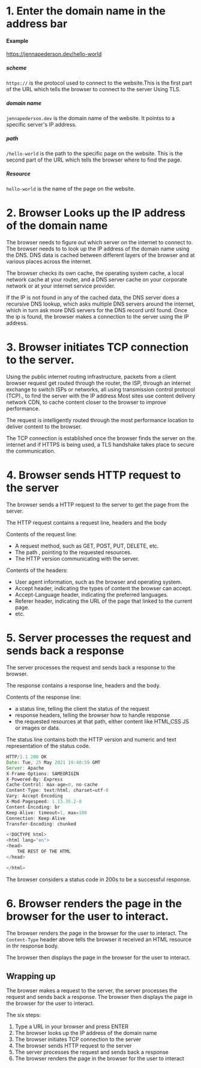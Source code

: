# 1. Enter the domain name in the address bar
 #### Example

 https://jennapederson.dev/hello-world

 ##### scheme
 `https://` is the protocol used to connect to the website.This is the first part of the URL which tells the browser to connect to the server Using TLS.

 ##### domain name
 `jennapederson.dev` is the domain name of the website. It pointss to a specific server's IP address.

 ##### path
 `/hello-world` is the path to the specific page on the website. This is the second part of the URL which tells the browser where to find the page.

 ##### Resource
 `hello-world` is the name of the page on the website. 

 # 2. Browser Looks up the IP address of the domain name

 The browser needs to figure out which server on the internet to connect to.
 The browser needs to to look up the IP address of the domain name using the DNS.
 DNS data is cached between different layers of the browser and at various places across the internet.

 The browser checks its own cache, the operating system cache, a local network cache at your router, and a DNS server cache on your corporate network or at your internet service provider.

 If the IP is not found in any of the cached data, the DNS server does a recursive DNS lookup, which asks multiple DNS servers around the internet, which in turn ask more DNS servers for the DNS record until found.
Once the ip is found, the browser makes a connection to the server using the IP address.

# 3. Browser initiates TCP connection to the server.
Using the public internet routing infrastructure, packets from a client browser request get routed through the router, the ISP, through an internet exchange to switch ISPs or networks, all using transmission control protocol (TCP)., to find the server with the IP address
Most sites use content delivery network CDN, to cache content closer to the browser to improve performance.

The request is intelligently routed through the most performance location to deliver content to the browser.

The TCP connection is established once the browser finds the server on the internet and if HTTPS is being used, a TLS handshake takes place to secure the communication.

# 4. Browser sends HTTP request to the server

The browser sends a HTTP request to the server to get the page from the server.

The HTTP  request contains a request line, headers and the body


Contents of the request line:
- A request method, such as GET, POST, PUT, DELETE, etc.
- The path , pointing to the requested resources.
- The HTTP version communicating with the server.


Contents of the headers:
- User agent information, such as the browser and operating system.
- Accept header, indicating the types of content the browser can accept.
- Accept-Language header, indicating the preferred languages.
- Referer header, indicating the URL of the page that linked to the current page.
- etc.


# 5. Server processes the request and sends back a response

The server processes the request and sends back a response to the browser.

The response contains a response line, headers and the body.

Contents of the response line:
- a status line, telling the client the status of the request
- response headers, telling the browser how to handle response
- the requested resources at that path, either content like HTML,CSS JS or images or data.

The status line contains both the HTTP version and numeric and text representation of the status code.

```js
HTTP/1.1 200 OK
Date: Tue, 25 May 2021 19:40:59 GMT
Server: Apache
X-Frame-Options: SAMEORIGIN
X-Powered-By: Express
Cache-Control: max-age=0, no-cache
Content-Type: text/html; charset=utf-8
Vary: Accept-Encoding
X-Mod-Pagespeed: 1.13.35.2-0
Content-Encoding: br
Keep-Alive: timeout=1, max=100
Connection: Keep-Alive
Transfer-Encoding: chunked

<!DOCTYPE html>
<html lang="en">
<head>
    THE REST OF THE HTML
</head>

</html>
```
The browser considers a status code in 200s to be a successful response.

# 6. Browser renders the page in the browser for the user to interact.

The browser renders the page in the browser for the user to interact.
The `Content-Type` header above tells the browser it received an HTML resource in thr response body.

The browser then displays the page in the browser for the user to interact.

## Wrapping up

The browser makes a request to the server, the server processes the request and sends back a response. The browser then displays the page in the browser for the user to interact.

The six steps:

1. Type a URL in your browser and press ENTER
2. The browser looks up the IP address of the domain name
3. The browser initiates TCP connection to the server
4. The browser sends HTTP request to the server
5. The server processes the request and sends back a response
6. The browser renders the page in the browser for the user to interact
